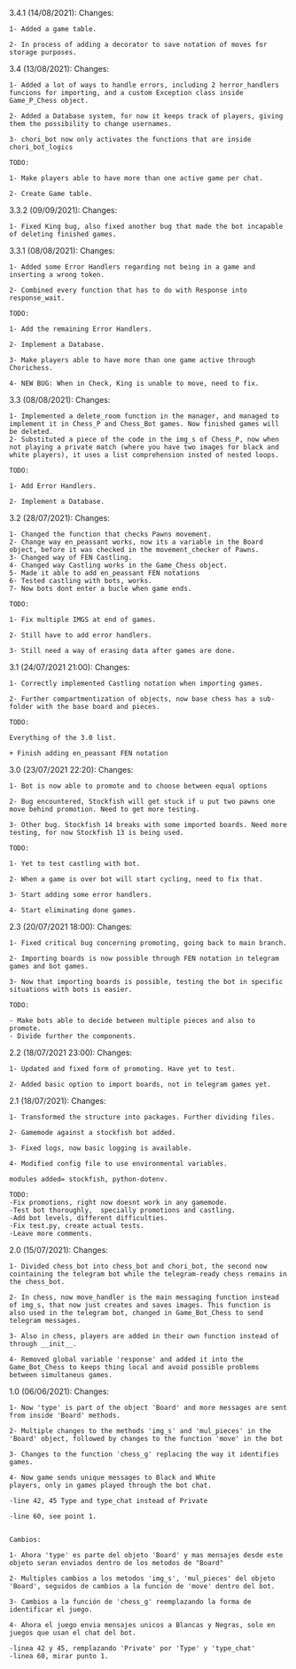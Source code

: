 3.4.1 (14/08/2021):
    Changes:

    1- Added a game table.

    2- In process of adding a decorator to save notation of moves for storage purposes.

3.4 (13/08/2021):
    Changes:

    1- Added a lot of ways to handle errors, including 2 herror_handlers funcions for importing, and a custom Exception class inside Game_P_Chess object.

    2- Added a Database system, for now it keeps track of players, giving them the possibility to change usernames.

    3- chori_bot now only activates the functions that are inside chori_bot_logics

    TODO:

    1- Make players able to have more than one active game per chat.

    2- Create Game table.

3.3.2 (09/09/2021):
    Changes:
    
    1- Fixed King bug, also fixed another bug that made the bot incapable of deleting finished games.

3.3.1 (08/08/2021):
    Changes:

    1- Added some Error Handlers regarding not being in a game and inserting a wrong token.

    2- Combined every function that has to do with Response into response_wait.

    TODO:

    1- Add the remaining Error Handlers.

    2- Implement a Database.

    3- Make players able to have more than one game active through Chorichess.

    4- NEW BUG: When in Check, King is unable to move, need to fix.

3.3 (08/08/2021):
    Changes:

    1- Implemented a delete_room function in the manager, and managed to implement it in Chess_P and Chess_Bot games. Now finished games will be deleted.
    2- Substituted a piece of the code in the img_s of Chess_P, now when not playing a private match (where you have two images for black and white players), it uses a list comprehension insted of nested loops.

    TODO:

    1- Add Error Handlers.

    2- Implement a Database.

3.2 (28/07/2021):
    Changes:

    1- Changed the function that checks Pawns movement.
    2- Change way en_peassant works, now its a variable in the Board object, before it was checked in the movement_checker of Pawns.
    3- Changed way of FEN Castling.
    4- Changed way Castling works in the Game_Chess object.  
    5- Made it able to add en_peassant FEN notations
    6- Tested castling with bots, works.
    7- Now bots dont enter a bucle when game ends.

    TODO:

    1- Fix multiple IMGS at end of games. 

    2- Still have to add error handlers.

    3- Still need a way of erasing data after games are done.

3.1 (24/07/2021 21:00):
    Changes:

    1- Correctly implemented Castling notation when importing games.

    2- Further compartmentization of objects, now base chess has a sub-folder with the base board and pieces. 

    TODO:

    Everything of the 3.0 list.

    + Finish adding en_peassant FEN notation

3.0 (23/07/2021 22:20):
    Changes:

    1- Bot is now able to promote and to choose between equal options

    2- Bug encountered, Stockfish will get stuck if u put two pawns one move behind promotion. Need to get more testing.

    3- Other bug. Stockfish 14 breaks with some imported boards. Need more testing, for now Stockfish 13 is being used. 

    TODO:

    1- Yet to test castling with bot.

    2- When a game is over bot will start cycling, need to fix that.

    3- Start adding some error handlers.

    4- Start eliminating done games.

2.3 (20/07/2021 18:00):
    Changes:

    1- Fixed critical bug concerning promoting, going back to main branch.

    2- Importing boards is now possible through FEN notation in telegram games and bot games.

    3- Now that importing boards is possible, testing the bot in specific situations with bots is easier.

    TODO:

    - Make bots able to decide between multiple pieces and also to promote.
    - Divide further the components.

2.2 (18/07/2021 23:00):
    Changes:

    1- Updated and fixed form of promoting. Have yet to test.

    2- Added basic option to import boards, not in telegram games yet.
    
2.1 (18/07/2021):
    Changes:
    
    1- Transformed the structure into packages. Further dividing files.
    
    2- Gamemode against a stockfish bot added.

    3- Fixed logs, now basic logging is available. 

    4- Modified config file to use environmental variables. 

    modules added= stockfish, python-dotenv.

    TODO:
    -Fix promotions, right now doesnt work in any gamemode. 
    -Test bot thoroughly,  specially promotions and castling.
    -Add bot levels, different difficulties. 
    -Fix test.py, create actual tests.
    -Leave more comments.


2.0 (15/07/2021):
    Changes:

    1- Divided chess_bot into chess_bot and chori_bot, the second now cointaining the telegram bot while the telegram-ready chess remains in the chess_bot.

    2- In chess, now move_handler is the main messaging function instead of img_s, that now just creates and saves images. This function is also used in the telegram bot, changed in Game_Bot_Chess to send telegram messages. 

    3- Also in chess, players are added in their own function instead of through __init__.

    4- Removed global variable 'response' and added it into the Game_Bot_Chess to keeps thing local and avoid possible problems between simultaneus games. 


1.0 (06/06/2021):
    Changes:

    1- Now 'type' is part of the object 'Board' and more messages are sent from inside 'Board' methods.

    2- Multiple changes to the methods 'img_s' and 'mul_pieces' in the 'Board' object, followed by changes to the function 'move' in the bot

    3- Changes to the function 'chess_g' replacing the way it identifies games.

    4- Now game sends unique messages to Black and White
    players, only in games played through the bot chat.

    -line 42, 45 Type and type_chat instead of Private

    -line 60, see point 1.


    Cambios:

    1- Ahora 'type' es parte del objeto 'Board' y mas mensajes desde este objeto seran enviados dentro de los metodos de "Board"

    2- Multiples cambios a los metodos 'img_s', 'mul_pieces' del objeto 'Board', seguidos de cambios a la función de 'move' dentro del bot.

    3- Cambios a la función de 'chess_g' reemplazando la forma de identificar el juego.

    4- Ahora el juego envia mensajes unicos a Blancas y Negras, solo en juegos que usan el chat del bot.

    -linea 42 y 45, remplazando 'Private' por 'Type' y 'type_chat'
    -linea 60, mirar punto 1.

